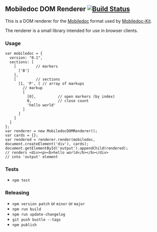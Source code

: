 ## Mobiledoc DOM Renderer [![Build Status](https://travis-ci.org/bustlelabs/mobiledoc-dom-renderer.svg?branch=master)](https://travis-ci.org/bustlelabs/mobiledoc-dom-renderer)

This is a DOM renderer for the [Mobiledoc](https://github.com/bustlelabs/content-kit-editor/blob/master/MOBILEDOC.md) format used
by [Mobiledoc-Kit](https://github.com/bustlelabs/mobiledoc-kit).

The renderer is a small library intended for use in browser clients.

### Usage

```
var mobiledoc = {
  version: "0.1",
  sections: [
    [         // markers
      ['B']
    ],
    [         // sections
      [1, 'P', [ // array of markups
        // markup
        [
          [0],          // open markers (by index)
          0,            // close count
          'hello world'
        ]
      ]
    ]
  ]
};
var renderer = new MobiledocDOMRenderer();
var cards = {};
var rendered = renderer.render(mobiledoc, document.createElement('div'), cards);
document.getElementById('output').appendChild(rendered);
// renders <div><p><b>hello world</b></b></div>
// into 'output' element
```

### Tests

 * `npm test`

### Releasing

* `npm version patch` or `minor` or `major`
* `npm run build`
* `npm run update-changelog`
* `git push bustle --tags`
* `npm publish`

